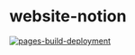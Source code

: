 # website-notion
[![pages-build-deployment](https://github.com/DivashenG/website-notion/actions/workflows/pages/pages-build-deployment/badge.svg)](https://github.com/DivashenG/website-notion/actions/workflows/pages/pages-build-deployment)
